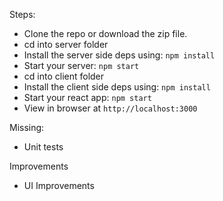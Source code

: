 Steps:
- Clone the repo or download the zip file.
- cd into server folder
- Install the server side deps using: `npm install`
- Start your server: `npm start`
- cd into client folder
- Install the client side deps using: `npm install`
- Start your react app: `npm start`
- View in browser at `http://localhost:3000`

Missing:
- Unit tests

Improvements
- UI Improvements

